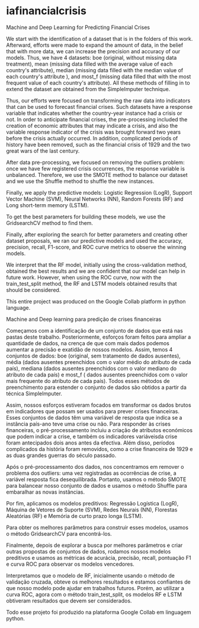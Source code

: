 # iafinancialcrisis
Machine and Deep Learning for Predicting Financial Crises

We start with the identification of a dataset that is in the folders of this work. Afterward, efforts were made to expand the amount of data, in the belief that with more data, we can increase the precision and accuracy of our models. Thus, we have 4 datasets: boe (original, without missing data treatment), mean (missing data filled with the average value of each country's attribute), median (missing data filled with the median value of each country's attribute ), and most_f (missing data filled that with the most frequent value of each country's attribute). All these methods of filling in to extend the dataset are obtained from the SimpleImputer technique.

Thus, our efforts were focused on transforming the raw data into indicators that can be used to forecast financial crises. Such datasets have a response variable that indicates whether the country-year instance had a crisis or not. In order to anticipate financial crises, the pre-processing included the creation of economic attributes that may indicate a crisis, and also the variable response indicator of the crisis was brought forward two years before the crisis actually occurred. In addition, complicated periods of history have been removed, such as the financial crisis of 1929 and the two great wars of the last century.

After data pre-processing, we focused on removing the outliers problem: once we have few registered crisis occurrences, the response variable is unbalanced. Therefore, we use the SMOTE method to balance our dataset and we use the Shuffle method to shuffle the new instances.

Finally, we apply the predictive models: Logistic Regression (LogR), Support Vector Machine (SVM), Neural Networks (NN), Random Forests (RF) and Long short-term memory (LSTM).

To get the best parameters for building these models, we use the GridsearchCV method to find them.

Finally, after exploring the search for better parameters and creating other dataset proposals, we ran our predictive models and used the accuracy, precision, recall, F1-score, and ROC curve metrics to observe the winning models.

We interpret that the RF model, initially using the cross-validation method, obtained the best results and we are confident that our model can help in future work. However, when using the ROC curve, now with the train_test_split method, the RF and LSTM models obtained results that should be considered.

This entire project was produced on the Google Collab platform in python language.

Machine and Deep learning para predição de crises financeiras

Começamos com a identificação de um conjunto de dados que está nas pastas deste trabalho. Posteriormente, esforços foram feitos para ampliar a quantidade de dados, na crença de que com mais dados podemos aumentar a precisão e exatidão de nossos modelos. Assim, temos 4 conjuntos de dados: boe (original, sem tratamento de dados ausentes), média (dados ausentes preenchidos com o valor médio do atributo de cada país), mediana (dados ausentes preenchidos com o valor mediano do atributo de cada país) e most_f ( dados ausentes preenchidos com o valor mais frequente do atributo de cada país). Todos esses métodos de preenchimento para estender o conjunto de dados são obtidos a partir da técnica SimpleImputer.

Assim, nossos esforços estiveram focados em transformar os dados brutos em indicadores que possam ser usados ​​para prever crises financeiras. Esses conjuntos de dados têm uma variável de resposta que indica se a instância país-ano teve uma crise ou não. Para responder às crises financeiras, o pré-processamento incluiu a criação de atributos económicos que podem indicar a crise, e também os indicadores variáveis ​​da crise foram antecipados dois anos antes da efectiva. Além disso, períodos complicados da história foram removidos, como a crise financeira de 1929 e as duas grandes guerras do século passado.

Após o pré-processamento dos dados, nos concentramos em remover o problema dos outliers: uma vez registradas as ocorrências de crise, a variável resposta fica desequilibrada. Portanto, usamos o método SMOTE para balancear nosso conjunto de dados e usamos o método Shuffle para embaralhar as novas instâncias.

Por fim, aplicamos os modelos preditivos: Regressão Logística (LogR), Máquina de Vetores de Suporte (SVM), Redes Neurais (NN), Florestas Aleatórias (RF) e Memória de curto prazo longa (LSTM).

Para obter os melhores parâmetros para construir esses modelos, usamos o método GridsearchCV para encontrá-los.

Finalmente, depois de explorar a busca por melhores parâmetros e criar outras propostas de conjuntos de dados, rodamos nossos modelos preditivos e usamos as métricas de acurácia, precisão, recall, pontuação F1 e curva ROC para observar os modelos vencedores.

Interpretamos que o modelo de RF, inicialmente usando o método de validação cruzada, obteve os melhores resultados e estamos confiantes de que nosso modelo pode ajudar em trabalhos futuros. Porém, ao utilizar a curva ROC, agora com o método train_test_split, os modelos RF e LSTM obtiveram resultados que devem ser considerados.

Todo esse projeto foi produzido na plataforma Google Collab em linguagem python.
